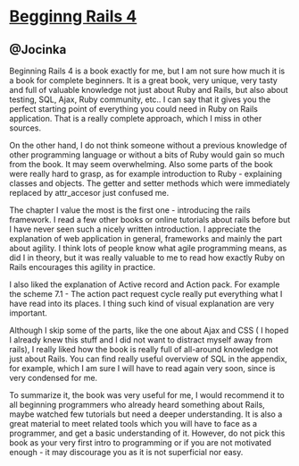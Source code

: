 [Begginng Rails 4](http://www.amazon.com/Beginning-Rails-4-Adam-Gamble/dp/1430260343?tag=rubyslava0f-20)
============================================

@Jocinka
--------


Beginning Rails 4 is a book exactly for me, but I am not sure how much it is a book for complete beginners. It is a great book, very unique, very tasty and full of valuable knowledge not just about Ruby and Rails, but also about testing, SQL, Ajax, Ruby community, etc.. I can say that it gives you the perfect starting point of everything you could need in Ruby on Rails application. That is a really complete approach, which I miss in other sources. 

On the other hand, I do not think someone without a previous knowledge of other programming language or without a bits of Ruby would gain so much from the book. It may seem overwhelming. Also some parts of the book were really hard to grasp, as for example introduction to Ruby - explaining classes and objects. The getter and setter methods which were immediately replaced by attr_accesor just confused me. 

The chapter I value the most is the first one - introducing the rails framework. I read a few other books or online tutorials about rails before but I have never seen such a nicely written introduction. I appreciate the explanation of web application in general, frameworks and mainly the part about agility. I think lots of people know what agile programming means, as did I in theory, but it was really valuable to me to read how exactly Ruby on Rails encourages this agility in practice. 

I also liked the explanation of Active record and Action pack.  For example the scheme 7.1 - The action pact request cycle really put everything what I have read into its places. I thing such kind of visual explanation are very important. 

Although I skip some of the parts, like the one about Ajax and CSS ( I hoped I already knew this stuff and I did not want to  distract myself away from rails), I really liked how the book is really full of all-around knowledge not just about Rails. You can find really useful overview of SQL in the appendix, for example, which I am sure I will have to read again very soon, since is very condensed for me. 

To summarize it, the book was very useful for me, I would recommend it to all beginning programmers who already heard something about Rails, maybe watched few tutorials but need a deeper understanding. It is also a great material to meet related tools which you will have to face as a programmer, and get a basic understanding of it. However, do not pick this book as your very first intro to programming or if you are not motivated enough - it may discourage you as it is not superficial nor easy. 
